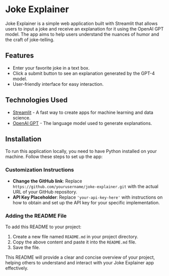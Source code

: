 # Joke Explainer

Joke Explainer is a simple web application built with Streamlit that allows users to input a joke and receive an explanation for it using the OpenAI GPT model. The app aims to help users understand the nuances of humor and the craft of joke-telling.

## Features

- Enter your favorite joke in a text box.
- Click a submit button to see an explanation generated by the GPT-4 model.
- User-friendly interface for easy interaction.

## Technologies Used

- [Streamlit](https://streamlit.io/) - A fast way to create apps for machine learning and data science.
- [OpenAI GPT](https://openai.com/api/) - The language model used to generate explanations.

## Installation

To run this application locally, you need to have Python installed on your machine. Follow these steps to set up the app:


### Customization Instructions

- **Change the GitHub link**: Replace `https://github.com/yourusername/joke-explainer.git` with the actual URL of your GitHub repository.
- **API Key Placeholder**: Replace `'your-api-key-here'` with instructions on how to obtain and set up the API key for your specific implementation. 

### Adding the README File

To add this README to your project:

1. Create a new file named `README.md` in your project directory.
2. Copy the above content and paste it into the `README.md` file.
3. Save the file.

This README will provide a clear and concise overview of your project, helping others to understand and interact with your Joke Explainer app effectively.
